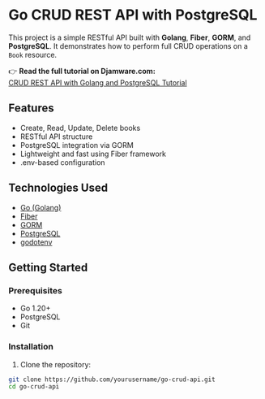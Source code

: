 # Go CRUD REST API with PostgreSQL

This project is a simple RESTful API built with **Golang**, **Fiber**, **GORM**, and **PostgreSQL**. It demonstrates how to perform full CRUD operations on a `Book` resource.

👉 **Read the full tutorial on Djamware.com:**  
[CRUD REST API with Golang and PostgreSQL Tutorial](https://www.djamware.com/post/682161999ded8638f11605b9/crud-rest-api-with-golang-and-postgresql-tutorial)

## Features

- Create, Read, Update, Delete books
- RESTful API structure
- PostgreSQL integration via GORM
- Lightweight and fast using Fiber framework
- .env-based configuration

## Technologies Used

- [Go (Golang)](https://golang.org/)
- [Fiber](https://gofiber.io/)
- [GORM](https://gorm.io/)
- [PostgreSQL](https://www.postgresql.org/)
- [godotenv](https://github.com/joho/godotenv)

## Getting Started

### Prerequisites

- Go 1.20+
- PostgreSQL
- Git

### Installation

1. Clone the repository:

```bash
git clone https://github.com/yourusername/go-crud-api.git
cd go-crud-api
